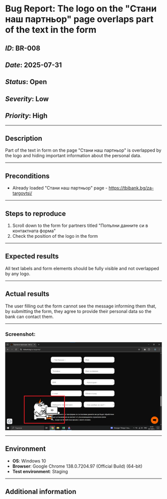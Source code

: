 # Bug Report: The logo on the "Стани наш партньор" page overlaps part of the text in the form
## *ID*: BR-008  
## *Date*: 2025-07-31  
## *Status*: Open  
## *Severity*: Low
## *Priority*: High

---

## Description

Part of the text in form on the page "Стани наш партньор" is overlapped by the logo and hiding important information about the personal data.

---

## Preconditions

- Already loaded "Стани наш партньор" page - https://tbibank.bg/za-targovtsi/

---

## Steps to reproduce

1. Scroll down to the form for partners titled "Попълни данните си в контактната форма"
2. Check the position of the logo in the form


---

## Expected results

All text labels and form elements should be fully visible and not overlapped by any logo.


---

## Actual results


The user filling out the form cannot see the message informing them that, by submitting the form, they agree to provide their personal data so the bank can contact them.

---

### Screenshot:

![Screenshot of the bug](screenshots/formforpartners.png)



---


## Environment

* **OS**: Windows 10  
* **Browser**: Google Chrome 138.0.7204.97 (Official Build) (64-bit)
* **Test environment**: Staging

---

## Additional information

